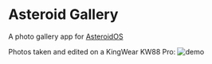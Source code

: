 # Asteroid Gallery
A photo gallery app for [AsteroidOS](https://asteroidos.org/)

Photos taken and edited on a KingWear KW88 Pro:
![demo](https://user-images.githubusercontent.com/8261698/89608673-6527d200-d83b-11ea-9cb8-6f35865659ab.gif)

